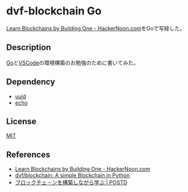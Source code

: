 # dvf-blockchain Go

[Learn Blockchains by Building One \- HackerNoon\.com](https://hackernoon.com/learn-blockchains-by-building-one-117428612f46)をGoで写経した。

## Description

[Go](https://golang.org/)と[VSCode](https://code.visualstudio.com/)の環境構築のお勉強のために書いてみた。

## Dependency

 - [uuid](https://github.com/google/uuid)
 - [echo](https://github.com/labstack/echo)

## License

[MIT](https://github.com/tcnksm/tool/blob/master/LICENCE)

## References
- [Learn Blockchains by Building One \- HackerNoon\.com](https://hackernoon.com/learn-blockchains-by-building-one-117428612f46)
- [dvf/blockchain: A simple Blockchain in Python](https://github.com/dvf/blockchain)
- [ブロックチェ－ンを構築しながら学ぶ \| POSTD](https://postd.cc/learn-blockchains-by-building-one/)
